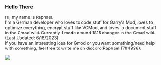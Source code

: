 ### Hello There

Hi, my name is Raphael.  
I'm a German developer who loves to code stuff for Garry's Mod, loves to optimize everything, encrypt stuff like VCMod, and loves to document stuff in the Gmod wiki. 
Currently, I made around 1815 changes in the Gmod wiki. (Last Updated: 6/18/2023)  
If you have an interesting idea for Gmod or you want something/need help with something, feel free to write me on discord(RaphaelIT7#4836).

![](https://github-readme-stats.vercel.app/api/top-langs/?username=RaphaelIT7&layout=compact&theme=transparent&hide_border=true)

